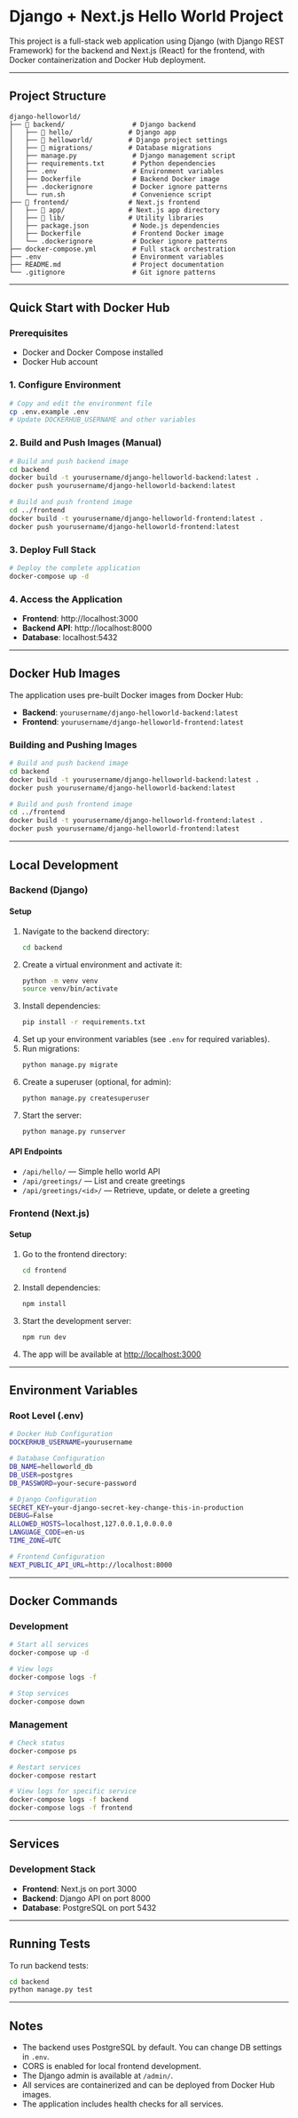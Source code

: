 # Django + Next.js Hello World Project

This project is a full-stack web application using Django (with Django REST Framework) for the backend and Next.js (React) for the frontend, with Docker containerization and Docker Hub deployment.

----

## Project Structure

```
django-helloworld/
├── 📁 backend/                 # Django backend
│   ├── 📁 hello/              # Django app
│   ├── 📁 helloworld/         # Django project settings
│   ├── 📁 migrations/         # Database migrations
│   ├── manage.py              # Django management script
│   ├── requirements.txt       # Python dependencies
│   ├── .env                   # Environment variables
│   ├── Dockerfile             # Backend Docker image
│   ├── .dockerignore          # Docker ignore patterns
│   └── run.sh                 # Convenience script
├── 📁 frontend/               # Next.js frontend
│   ├── 📁 app/                # Next.js app directory
│   ├── 📁 lib/                # Utility libraries
│   ├── package.json           # Node.js dependencies
│   ├── Dockerfile             # Frontend Docker image
│   └── .dockerignore          # Docker ignore patterns
├── docker-compose.yml         # Full stack orchestration
├── .env                       # Environment variables
├── README.md                  # Project documentation
└── .gitignore                 # Git ignore patterns
```

---

## Quick Start with Docker Hub

### Prerequisites
- Docker and Docker Compose installed
- Docker Hub account

### 1. Configure Environment
```bash
# Copy and edit the environment file
cp .env.example .env
# Update DOCKERHUB_USERNAME and other variables
```

### 2. Build and Push Images (Manual)
```bash
# Build and push backend image
cd backend
docker build -t yourusername/django-helloworld-backend:latest .
docker push yourusername/django-helloworld-backend:latest

# Build and push frontend image
cd ../frontend
docker build -t yourusername/django-helloworld-frontend:latest .
docker push yourusername/django-helloworld-frontend:latest
```

### 3. Deploy Full Stack
```bash
# Deploy the complete application
docker-compose up -d
```

### 4. Access the Application
- **Frontend**: http://localhost:3000
- **Backend API**: http://localhost:8000
- **Database**: localhost:5432

---

## Docker Hub Images

The application uses pre-built Docker images from Docker Hub:

- **Backend**: `yourusername/django-helloworld-backend:latest`
- **Frontend**: `yourusername/django-helloworld-frontend:latest`

### Building and Pushing Images

```bash
# Build and push backend image
cd backend
docker build -t yourusername/django-helloworld-backend:latest .
docker push yourusername/django-helloworld-backend:latest

# Build and push frontend image
cd ../frontend
docker build -t yourusername/django-helloworld-frontend:latest .
docker push yourusername/django-helloworld-frontend:latest
```

---

## Local Development

### Backend (Django)

#### Setup
1. Navigate to the backend directory:
   ```bash
   cd backend
   ```
2. Create a virtual environment and activate it:
   ```bash
   python -m venv venv
   source venv/bin/activate
   ```
3. Install dependencies:
   ```bash
   pip install -r requirements.txt
   ```
4. Set up your environment variables (see `.env` for required variables).
5. Run migrations:
   ```bash
   python manage.py migrate
   ```
6. Create a superuser (optional, for admin):
   ```bash
   python manage.py createsuperuser
   ```
7. Start the server:
   ```bash
   python manage.py runserver
   ```

#### API Endpoints
- `/api/hello/` — Simple hello world API
- `/api/greetings/` — List and create greetings
- `/api/greetings/<id>/` — Retrieve, update, or delete a greeting

### Frontend (Next.js)

#### Setup
1. Go to the frontend directory:
   ```bash
   cd frontend
   ```
2. Install dependencies:
   ```bash
   npm install
   ```
3. Start the development server:
   ```bash
   npm run dev
   ```
4. The app will be available at [http://localhost:3000](http://localhost:3000)

---

## Environment Variables

### Root Level (.env)
```bash
# Docker Hub Configuration
DOCKERHUB_USERNAME=yourusername

# Database Configuration
DB_NAME=helloworld_db
DB_USER=postgres
DB_PASSWORD=your-secure-password

# Django Configuration
SECRET_KEY=your-django-secret-key-change-this-in-production
DEBUG=False
ALLOWED_HOSTS=localhost,127.0.0.1,0.0.0.0
LANGUAGE_CODE=en-us
TIME_ZONE=UTC

# Frontend Configuration
NEXT_PUBLIC_API_URL=http://localhost:8000
```

---

## Docker Commands

### Development
```bash
# Start all services
docker-compose up -d

# View logs
docker-compose logs -f

# Stop services
docker-compose down
```

### Management
```bash
# Check status
docker-compose ps

# Restart services
docker-compose restart

# View logs for specific service
docker-compose logs -f backend
docker-compose logs -f frontend
```

---

## Services

### Development Stack
- **Frontend**: Next.js on port 3000
- **Backend**: Django API on port 8000
- **Database**: PostgreSQL on port 5432

---

## Running Tests
To run backend tests:
```bash
cd backend
python manage.py test
```

---

## Notes
- The backend uses PostgreSQL by default. You can change DB settings in `.env`.
- CORS is enabled for local frontend development.
- The Django admin is available at `/admin/`.
- All services are containerized and can be deployed from Docker Hub images.
- The application includes health checks for all services.
